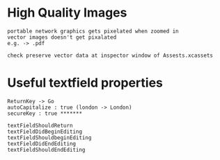# High Quality Images

```
portable network graphics gets pixelated when zoomed in
vector images doesn't get pixalated
e.g. -> .pdf

check preserve vector data at inspector window of Assests.xcassets
```

# Useful textfield properties

```
ReturnKey -> Go 
autoCapitalize : true (london -> London)
secureKey : true *******

textFieldShouldReturn
textFieldDidBeginEditing
textFieldShouldbeginEditing
textFieldDidEndEditing
textFieldShouldEndEditing
```
